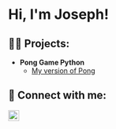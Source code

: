 <h1>Hi, I'm Joseph!</h1>

<h2>👨‍💻 Projects:</h2>

- <b>Pong Game Python</b>
  - [My version of Pong](https://github.com/jeisho23/MyPongVersion)

<h2> 🤳 Connect with me:</h2>

[<img align="left" alt="JosephEisho | LinkedIn" width="22px" src="https://cdn.jsdelivr.net/npm/simple-icons@v3/icons/linkedin.svg" />][linkedin]

[linkedin]: https://www.linkedin.com/in/joseph-eisho-13161b199

